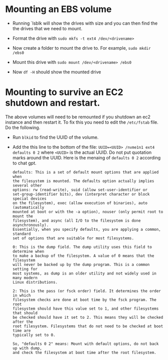 # Mounting an EBS volume

* Running `lsblk will show the drives with size and you can then find the
  the drives that we need to mount.

* Format the drive with `sudo mkfs -t ext4 /dev/<drivename>`

* Now create a folder to mount the drive to. For example,
  `sudo mkdir /ebs0`

* Mount this drive with `sudo mount /dev/<drivename> /ebs0`

* Now `df -H` should show the mounted drive

# Mounting to survive an EC2 shutdown and restart.

The above volumes will need to be remounted if you shutdown an ec2 instance
and then restart it. To fix this you need to edit the `/etc/fstab` file. Do the
following.

* Run `blkid` to find the UUID of the volume.

* Add the this line to the bottom of the file:
  `UUID=<UUID> /nvme1n1 ext4 defaults 0 2` where `<UUID>` is the actual UUID.
  Do not put quotation marks around the UUID. Here is the menaing of
  `defaults 0 2` according to chat gpt.

  ``` 
  defaults: This is a set of default mount options that are applied when
  the filesystem is mounted. The defaults option actually implies several other
  options: rw (read-write), suid (allow set-user-identifier or
  set-group-identifier bits), dev (interpret character or block special devices
  on the filesystem), exec (allow execution of binaries), auto (automatically
  mounted at boot or with the -a option), nouser (only permit root to mount the
  filesystem), and async (all I/O to the filesystem is done asynchronously).
  Essentially, when you specify defaults, you are applying a common, standard
  set of options that are suitable for most filesystems.

  0: This is the dump field. The dump utility uses this field to determine when
  to make a backup of the filesystem. A value of 0 means that the filesystem
  will never be backed up by the dump program. This is a common setting for
  most systems, as dump is an older utility and not widely used in many modern
  Linux distributions.

  2: This is the pass (or fsck order) field. It determines the order in which
  filesystem checks are done at boot time by the fsck program. The root
  filesystem should have this value set to 1, and other filesystems that should
  be checked should have it set to 2. This means they will be checked after the
  root filesystem. Filesystems that do not need to be checked at boot time are
  typically set to 0.

  So, "defaults 0 2" means: Mount with default options, do not back up with dump,
  and check the filesystem at boot time after the root filesystem. 
  ```

